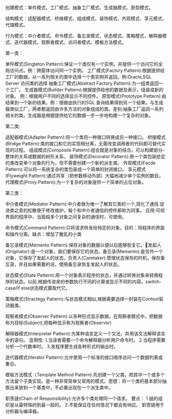 创建模式：单件模式、工厂模式、抽象工厂模式、生成器模式、原型模式。

结构模式：适配器模式、桥接模式、组成模式、装饰模式、外观模式、享元模式、代理模式。

行为模式：中介者模式、命令模式、备忘录模式、状态模式、策略模式、解释器模式、迭代器模式、观察者模式、访问者模式、模板方法模式。

 

第一类：

单件模式(Singleton Pattern):保证一个类仅有一个实例，并提供一个访问它的全局访问点。例：跨窗体访问同一个实例。
工厂模式(Factory Pattern):根据提供给工厂的数据，从一系列相关的类中选择一个类实例并返回。例:Oracle,SQL Server 访问类的选择
抽象工厂模式(Abstract Factory Pattern):为一组类返回一个工厂。
生成器模式(Builder Pattern):根据提供给他的数据及表示，组装成新的对象。 例：根据用户不同的选择显示不同控件。
原型模式(Prototype Pattern):由结果到一个新的结果。例：根据由执行的SQL 查询结果得到另一个结果。与生成器类似工厂，两者都返回由许多方法的对象组成的类。差别:抽象工厂返回一系列相关的类。生成器是根据提供给它的数据一步一步地构建一个复杂的对象。

 

第二类:

适配器模式(Adapter Pattern):将一个类将一种接口转换成另一种接口。
桥接模式(Bridge Pattern):类的接口和它的实现相分离，无需改变调用者的代码即可替代实现的过程。
组成模式(Composite Pattern):组合就是对象的结合。可以构建部分-整体的关系或数据的树形关系。
装饰模式(Decorator Pattern):用一个类包装给定的类改变单个对象的行为，但不需要创建一个新的派生类。
外观模式(Facde Pattern):可以将一系统复杂的类包装成一个简单的封闭接口。
享元模式(Flyweight Pattern):通过共享（把参数移动外部）大幅地减少单个实例的数目。
代理模式(Proxy Pattern):为一个复杂的对象提供一个简单的占位对象。

 

第三类：

中介者模式(Mediator Pattern):中介者做为唯一了解其它类的一个,简化了通信.促进类之音的松散便于修改维护。每个和中介者通信的控件都称为同事。
应用:可视界面的程序中，当面临多个对象之间复杂的通信时，可使用。

命令模式(Command Pattern):只将请求转发给特定的对象。目的：将程序的界面和操作分离。缺点：增加了散乱的小类

备忘录模式(Memento Pattern):保存对象的数据以便以后能够恢复它。发起人(Originator):是一个对象，我们要保存它的状态。备忘录(Memento):是另外一个对象，它保存了发起人的状态。负责人(Caretaker):管理状态保存的时机，保存备忘录，并且如果需要的话，使用备忘录恢复发起人的状态。

状态模式(State Pattern):用一个对象表示程序的状态，并通过转换对象来转换程序的状态。以前,根据传进来的参数执行不同的计算或显示不同的内容。switch-case/if else状态模式要取代它。

策略模式(Stractegy Pattern):与状态模式相似,根据需要选择一封装在Context驱动器类。

观察者模式(Observer Pattern):以多种形式显示数据。在观察者模式中，把数据称为目标(Subject),把每种显示称为观察者(Observer)

解释器模式(Interpreter Pattern):为某种语言定义一个文法，并用该文法解释语言中的语句。
适用性:
1.当读者需要一个命令解释器分析用户命令时。
2.当程序需要分析一个代数串时。
3.发程序要生成各种形式的输出时。

迭代器模式(Iterator Pattern):允许使用一个标准的接口顺序访问一个数据列表或集合。

模板方法模式（Template Method Pattern):先创建一个父类，把其中一个或多个方法留个子类实现。是一种非常简单又常用的模式。思想：将一个类的基本部分抽取出来放到一个基类中，不必重出现在一个派生类中。


职责链(Chain of Responsibility):允许多个类处理同一个请求。
要点：
1.链的组织是从最特珠的到最一般的。
2.不能保证在任何情况下都会有响应。
职责链用于分析器与编译器。
